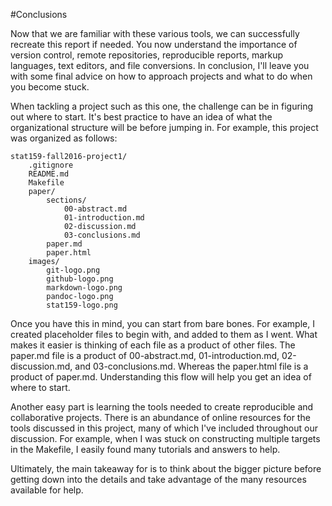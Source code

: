 #Conclusions

Now that we are familiar with these various tools, we can successfully recreate this report if needed. You now understand the importance of version control, remote repositories, reproducible reports, markup languages, text editors, and file conversions. In conclusion, I'll leave you with some final advice on how to approach projects and what to do when you become stuck.  

When tackling a project such as this one, the challenge can be in figuring out where to start. It's best practice to have an idea of what the organizational structure will be before jumping in. For example, this project was organized as follows: 

```
stat159-fall2016-project1/
    .gitignore
    README.md
    Makefile
    paper/
        sections/
            00-abstract.md
            01-introduction.md
            02-discussion.md
            03-conclusions.md
        paper.md
        paper.html
    images/
        git-logo.png
        github-logo.png
        markdown-logo.png
        pandoc-logo.png
        stat159-logo.png

```

Once you have this in mind, you can start from bare bones. For example, I created placeholder files to begin with, and added to them as I went. What makes it easier is thinking of each file as a product of other files. The paper.md file is a product of 00-abstract.md, 01-introduction.md, 02-discussion.md, and 03-conclusions.md. Whereas the paper.html file is a product of paper.md. Understanding this flow will help you get an idea of where to start. 

Another easy part is learning the tools needed to create reproducible and collaborative projects. There is an abundance of online resources for the tools discussed in this project, many of which I've included throughout our discussion. For example, when I was stuck on constructing multiple targets in the Makefile, I easily found many tutorials and answers to help. 

Ultimately, the main takeaway for is to think about the bigger picture before getting down into the details and take advantage of the many resources available for help. 


